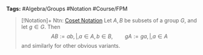---
---

**Tags:** #Algebra/Groups #Notation #Course/FPM 

 > 
 > \[!Notation\]+ Ntn: [Coset Notation](Coset%20Notation.md)
 > Let $A,B$ be subsets of a group $G$, and let $g\in G$. Then
 > $$AB:={ab ,|, a\in A, b\in B}, \qquad gA := {ga,|,a\in A}$$
 > and similarly for other obvious variants.

